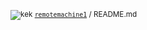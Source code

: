 <sub>![kek](https://github.com/remotemachine1/remotemachine1/raw/master/octicon-smiley.png) [`remotemachine1`](https://github.com/remotemachine1/remotemachine1 "kekw") / README.md</sub>
